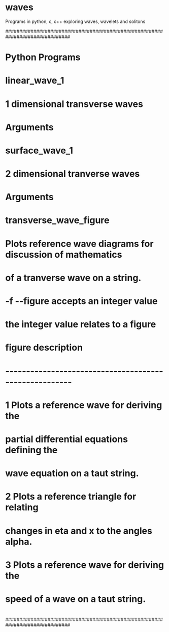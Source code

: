 # waves
Programs in python, c, c++ exploring waves, wavelets and solitons

###############################################################################
#                                                                             #
# Python Programs                                                             #
#                                                                             #
#    linear_wave_1                                                            #
#        1 dimensional transverse waves                                       #
#        Arguments                                                            #
#                                                                             #
#                                                                             #
#    surface_wave_1                                                           #
#        2 dimensional tranverse waves                                        #
#        Arguments                                                            #
#                                                                             #
#    transverse_wave_figure                                                   #
#        Plots reference wave diagrams for discussion of mathematics          #
#        of a tranverse wave on a string.                                     #
#                                                                             #
#            -f --figure accepts an integer value                             #
#                the integer value relates to a figure                        #
#                                                                             #
#                    figure     description                                   #
#                    ------------------------------------------------------   #
#                        1      Plots a reference wave for deriving the       #
#                               partial differential equations defining the   #
#                               wave equation on a taut string.               #
#                                                                             #
#                        2      Plots a reference triangle for relating       #
#                               changes in eta and x to the angles alpha.     #
#                                                                             #
#                        3      Plots a reference wave for deriving the       #
#                               speed of a wave on a taut string.             #
#                                                                             #
#                                                                             #
###############################################################################

